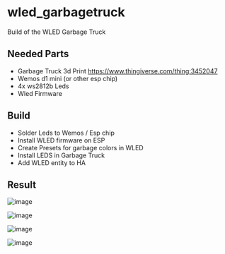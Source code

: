 # wled_garbagetruck
Build of the WLED Garbage Truck
## Needed Parts
- Garbage Truck 3d Print https://www.thingiverse.com/thing:3452047
- Wemos d1 mini (or other esp chip)
- 4x ws2812b Leds
- Wled Firmware

## Build
- Solder Leds to Wemos / Esp chip
- Install WLED firmware on ESP
- Create Presets for garbage colors in WLED
- Install LEDS in Garbage Truck
- Add WLED entity to HA

## Result
![image](https://user-images.githubusercontent.com/100353268/212068932-49dd0d0a-d5e8-49fc-9813-3227d3e75915.png)

![image](https://user-images.githubusercontent.com/100353268/212061453-a9b18bc7-ce81-4a1b-bd66-6e9ed5127e6b.png)

![image](https://user-images.githubusercontent.com/100353268/212061402-fe4f726e-f4f7-43ce-bed8-053c3b8cf614.png)

![image](https://user-images.githubusercontent.com/100353268/212063893-18111684-3356-42d8-9824-534d9d380b39.png)
